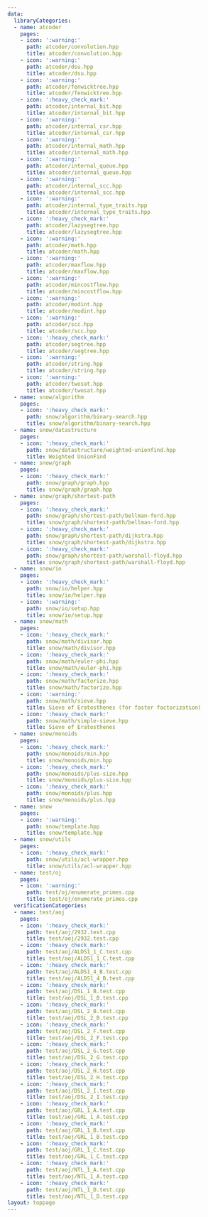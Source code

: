 ```yaml
---
data:
  libraryCategories:
  - name: atcoder
    pages:
    - icon: ':warning:'
      path: atcoder/convolution.hpp
      title: atcoder/convolution.hpp
    - icon: ':warning:'
      path: atcoder/dsu.hpp
      title: atcoder/dsu.hpp
    - icon: ':warning:'
      path: atcoder/fenwicktree.hpp
      title: atcoder/fenwicktree.hpp
    - icon: ':heavy_check_mark:'
      path: atcoder/internal_bit.hpp
      title: atcoder/internal_bit.hpp
    - icon: ':warning:'
      path: atcoder/internal_csr.hpp
      title: atcoder/internal_csr.hpp
    - icon: ':warning:'
      path: atcoder/internal_math.hpp
      title: atcoder/internal_math.hpp
    - icon: ':warning:'
      path: atcoder/internal_queue.hpp
      title: atcoder/internal_queue.hpp
    - icon: ':warning:'
      path: atcoder/internal_scc.hpp
      title: atcoder/internal_scc.hpp
    - icon: ':warning:'
      path: atcoder/internal_type_traits.hpp
      title: atcoder/internal_type_traits.hpp
    - icon: ':heavy_check_mark:'
      path: atcoder/lazysegtree.hpp
      title: atcoder/lazysegtree.hpp
    - icon: ':warning:'
      path: atcoder/math.hpp
      title: atcoder/math.hpp
    - icon: ':warning:'
      path: atcoder/maxflow.hpp
      title: atcoder/maxflow.hpp
    - icon: ':warning:'
      path: atcoder/mincostflow.hpp
      title: atcoder/mincostflow.hpp
    - icon: ':warning:'
      path: atcoder/modint.hpp
      title: atcoder/modint.hpp
    - icon: ':warning:'
      path: atcoder/scc.hpp
      title: atcoder/scc.hpp
    - icon: ':heavy_check_mark:'
      path: atcoder/segtree.hpp
      title: atcoder/segtree.hpp
    - icon: ':warning:'
      path: atcoder/string.hpp
      title: atcoder/string.hpp
    - icon: ':warning:'
      path: atcoder/twosat.hpp
      title: atcoder/twosat.hpp
  - name: snow/algorithm
    pages:
    - icon: ':heavy_check_mark:'
      path: snow/algorithm/binary-search.hpp
      title: snow/algorithm/binary-search.hpp
  - name: snow/datastructure
    pages:
    - icon: ':heavy_check_mark:'
      path: snow/datastructure/weighted-unionfind.hpp
      title: Weighted UnionFind
  - name: snow/graph
    pages:
    - icon: ':heavy_check_mark:'
      path: snow/graph/graph.hpp
      title: snow/graph/graph.hpp
  - name: snow/graph/shortest-path
    pages:
    - icon: ':heavy_check_mark:'
      path: snow/graph/shortest-path/bellman-ford.hpp
      title: snow/graph/shortest-path/bellman-ford.hpp
    - icon: ':heavy_check_mark:'
      path: snow/graph/shortest-path/dijkstra.hpp
      title: snow/graph/shortest-path/dijkstra.hpp
    - icon: ':heavy_check_mark:'
      path: snow/graph/shortest-path/warshall-floyd.hpp
      title: snow/graph/shortest-path/warshall-floyd.hpp
  - name: snow/io
    pages:
    - icon: ':heavy_check_mark:'
      path: snow/io/helper.hpp
      title: snow/io/helper.hpp
    - icon: ':warning:'
      path: snow/io/setup.hpp
      title: snow/io/setup.hpp
  - name: snow/math
    pages:
    - icon: ':heavy_check_mark:'
      path: snow/math/divisor.hpp
      title: snow/math/divisor.hpp
    - icon: ':heavy_check_mark:'
      path: snow/math/euler-phi.hpp
      title: snow/math/euler-phi.hpp
    - icon: ':heavy_check_mark:'
      path: snow/math/factorize.hpp
      title: snow/math/factorize.hpp
    - icon: ':warning:'
      path: snow/math/sieve.hpp
      title: Sieve of Eratosthenes (for faster factorization)
    - icon: ':heavy_check_mark:'
      path: snow/math/simple-sieve.hpp
      title: Sieve of Eratosthenes
  - name: snow/monoids
    pages:
    - icon: ':heavy_check_mark:'
      path: snow/monoids/min.hpp
      title: snow/monoids/min.hpp
    - icon: ':heavy_check_mark:'
      path: snow/monoids/plus-size.hpp
      title: snow/monoids/plus-size.hpp
    - icon: ':heavy_check_mark:'
      path: snow/monoids/plus.hpp
      title: snow/monoids/plus.hpp
  - name: snow
    pages:
    - icon: ':warning:'
      path: snow/template.hpp
      title: snow/template.hpp
  - name: snow/utils
    pages:
    - icon: ':heavy_check_mark:'
      path: snow/utils/acl-wrapper.hpp
      title: snow/utils/acl-wrapper.hpp
  - name: test/oj
    pages:
    - icon: ':warning:'
      path: test/oj/enumerate_primes.cpp
      title: test/oj/enumerate_primes.cpp
  verificationCategories:
  - name: test/aoj
    pages:
    - icon: ':heavy_check_mark:'
      path: test/aoj/2932.test.cpp
      title: test/aoj/2932.test.cpp
    - icon: ':heavy_check_mark:'
      path: test/aoj/ALDS1_1_C.test.cpp
      title: test/aoj/ALDS1_1_C.test.cpp
    - icon: ':heavy_check_mark:'
      path: test/aoj/ALDS1_4_B.test.cpp
      title: test/aoj/ALDS1_4_B.test.cpp
    - icon: ':heavy_check_mark:'
      path: test/aoj/DSL_1_B.test.cpp
      title: test/aoj/DSL_1_B.test.cpp
    - icon: ':heavy_check_mark:'
      path: test/aoj/DSL_2_B.test.cpp
      title: test/aoj/DSL_2_B.test.cpp
    - icon: ':heavy_check_mark:'
      path: test/aoj/DSL_2_F.test.cpp
      title: test/aoj/DSL_2_F.test.cpp
    - icon: ':heavy_check_mark:'
      path: test/aoj/DSL_2_G.test.cpp
      title: test/aoj/DSL_2_G.test.cpp
    - icon: ':heavy_check_mark:'
      path: test/aoj/DSL_2_H.test.cpp
      title: test/aoj/DSL_2_H.test.cpp
    - icon: ':heavy_check_mark:'
      path: test/aoj/DSL_2_I.test.cpp
      title: test/aoj/DSL_2_I.test.cpp
    - icon: ':heavy_check_mark:'
      path: test/aoj/GRL_1_A.test.cpp
      title: test/aoj/GRL_1_A.test.cpp
    - icon: ':heavy_check_mark:'
      path: test/aoj/GRL_1_B.test.cpp
      title: test/aoj/GRL_1_B.test.cpp
    - icon: ':heavy_check_mark:'
      path: test/aoj/GRL_1_C.test.cpp
      title: test/aoj/GRL_1_C.test.cpp
    - icon: ':heavy_check_mark:'
      path: test/aoj/NTL_1_A.test.cpp
      title: test/aoj/NTL_1_A.test.cpp
    - icon: ':heavy_check_mark:'
      path: test/aoj/NTL_1_D.test.cpp
      title: test/aoj/NTL_1_D.test.cpp
layout: toppage
---
```


